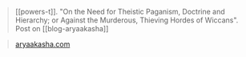 > [[powers-t]]. "On the Need for Theistic Paganism, Doctrine and Hierarchy; or Against the Murderous, Thieving Hordes of Wiccans". Post on [[blog-aryaakasha]]

> [aryaakasha.com](https://aryaakasha.com/2020/01/23/on-the-need-for-theistic-paganism-doctrine-and-hierarchy-or-against-the-murderous-thieving-hordes-of-wiccans/)